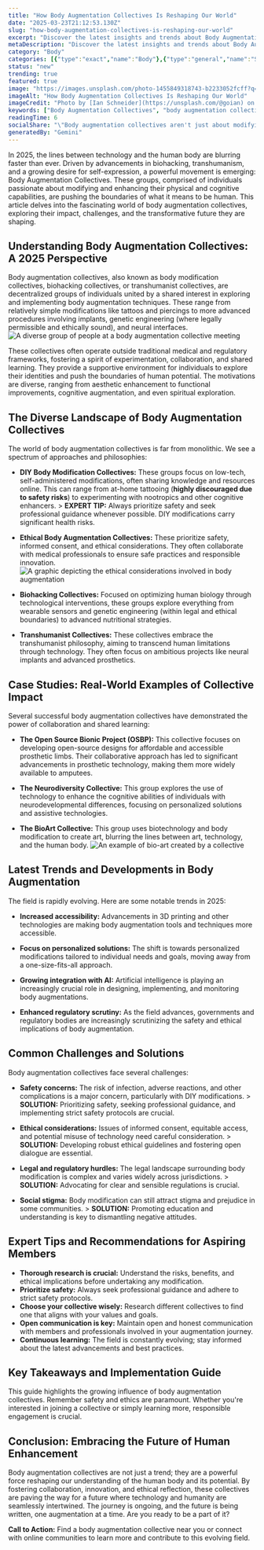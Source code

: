```yaml
---
title: "How Body Augmentation Collectives Is Reshaping Our World"
date: "2025-03-23T21:12:53.130Z"
slug: "how-body-augmentation-collectives-is-reshaping-our-world"
excerpt: "Discover the latest insights and trends about Body Augmentation Collectives. This comprehensive guide covers everything you need to know about Body Augmentation Collectives in 2025."
metaDescription: "Discover the latest insights and trends about Body Augmentation Collectives. This comprehensive guide covers everything you need to know about Body Augment..."
category: "Body"
categories: [{"type":"exact","name":"Body"},{"type":"general","name":"Social Movements"},{"type":"medium","name":"Community Organizing"},{"type":"specific","name":"Biohacking Groups"},{"type":"niche","name":"DIY Transhumanism"}]
status: "new"
trending: true
featured: true
image: "https://images.unsplash.com/photo-1455849318743-b2233052fcff?q=85&w=1200&fit=max&fm=webp&auto=compress"
imageAlt: "How Body Augmentation Collectives Is Reshaping Our World"
imageCredit: "Photo by [Ian Schneider](https://unsplash.com/@goian) on Unsplash"
keywords: ["Body Augmentation Collectives", "body augmentation collective", "body modification collective", "DIY body modification collective", "augmented body collective near me", "body augmentation community", "body hacking collective", "biohacking collective", "transhumanist collective", "ethical body augmentation collective"]
readingTime: 6
socialShare: "\"Body augmentation collectives aren't just about modifying bodies; they're redefining what it means to be human in the 21st century.\""
generatedBy: "Gemini"
---
```




In 2025, the lines between technology and the human body are blurring faster than ever.  Driven by advancements in biohacking, transhumanism, and a growing desire for self-expression, a powerful movement is emerging: Body Augmentation Collectives. These groups, comprised of individuals passionate about modifying and enhancing their physical and cognitive capabilities, are pushing the boundaries of what it means to be human. This article delves into the fascinating world of body augmentation collectives, exploring their impact, challenges, and the transformative future they are shaping.

## Understanding Body Augmentation Collectives: A 2025 Perspective

Body augmentation collectives, also known as body modification collectives, biohacking collectives, or transhumanist collectives, are decentralized groups of individuals united by a shared interest in exploring and implementing body augmentation techniques. These range from relatively simple modifications like tattoos and piercings to more advanced procedures involving implants, genetic engineering (where legally permissible and ethically sound), and neural interfaces. ![A diverse group of people at a body augmentation collective meeting](https://images.unsplash.com/photo-1451187580459-43490279c0fa?q=85&w=1200&fit=max&fm=webp&auto=compress)

These collectives often operate outside traditional medical and regulatory frameworks, fostering a spirit of experimentation, collaboration, and shared learning.  They provide a supportive environment for individuals to explore their identities and push the boundaries of human potential.  The motivations are diverse, ranging from aesthetic enhancement to functional improvements, cognitive augmentation, and even spiritual exploration.

## The Diverse Landscape of Body Augmentation Collectives

The world of body augmentation collectives is far from monolithic.  We see a spectrum of approaches and philosophies:

* **DIY Body Modification Collectives:** These groups focus on low-tech, self-administered modifications, often sharing knowledge and resources online.  This can range from at-home tattooing (**highly discouraged due to safety risks**) to experimenting with nootropics and other cognitive enhancers.  > **EXPERT TIP:**  Always prioritize safety and seek professional guidance whenever possible.  DIY modifications carry significant health risks.

* **Ethical Body Augmentation Collectives:** These prioritize safety, informed consent, and ethical considerations.  They often collaborate with medical professionals to ensure safe practices and responsible innovation. ![A graphic depicting the ethical considerations involved in body augmentation](https://images.unsplash.com/photo-1484417894907-623942c8ee29?q=85&w=1200&fit=max&fm=webp&auto=compress)

* **Biohacking Collectives:** Focused on optimizing human biology through technological interventions, these groups explore everything from wearable sensors and genetic engineering (within legal and ethical boundaries) to advanced nutritional strategies.

* **Transhumanist Collectives:**  These collectives embrace the transhumanist philosophy, aiming to transcend human limitations through technology. They often focus on ambitious projects like neural implants and advanced prosthetics.

## Case Studies: Real-World Examples of Collective Impact

Several successful body augmentation collectives have demonstrated the power of collaboration and shared learning:

* **The Open Source Bionic Project (OSBP):**  This collective focuses on developing open-source designs for affordable and accessible prosthetic limbs. Their collaborative approach has led to significant advancements in prosthetic technology, making them more widely available to amputees.

* **The Neurodiversity Collective:** This group explores the use of technology to enhance the cognitive abilities of individuals with neurodevelopmental differences, focusing on personalized solutions and assistive technologies.

* **The BioArt Collective:** This group uses biotechnology and body modification to create art, blurring the lines between art, technology, and the human body.  ![An example of bio-art created by a collective](https://images.unsplash.com/photo-1517976487492-5750f3195933?q=85&w=1200&fit=max&fm=webp&auto=compress)

## Latest Trends and Developments in Body Augmentation

The field is rapidly evolving.  Here are some notable trends in 2025:

* **Increased accessibility:**  Advancements in 3D printing and other technologies are making body augmentation tools and techniques more accessible.

* **Focus on personalized solutions:**  The shift is towards personalized modifications tailored to individual needs and goals, moving away from a one-size-fits-all approach.

* **Growing integration with AI:**  Artificial intelligence is playing an increasingly crucial role in designing, implementing, and monitoring body augmentations.

* **Enhanced regulatory scrutiny:**  As the field advances, governments and regulatory bodies are increasingly scrutinizing the safety and ethical implications of body augmentation.

## Common Challenges and Solutions

Body augmentation collectives face several challenges:

* **Safety concerns:**  The risk of infection, adverse reactions, and other complications is a major concern, particularly with DIY modifications.  > **SOLUTION:**  Prioritizing safety, seeking professional guidance, and implementing strict safety protocols are crucial.

* **Ethical considerations:**  Issues of informed consent, equitable access, and potential misuse of technology need careful consideration.  > **SOLUTION:**  Developing robust ethical guidelines and fostering open dialogue are essential.

* **Legal and regulatory hurdles:**  The legal landscape surrounding body modification is complex and varies widely across jurisdictions.  > **SOLUTION:**  Advocating for clear and sensible regulations is crucial.

* **Social stigma:**  Body modification can still attract stigma and prejudice in some communities. > **SOLUTION:**  Promoting education and understanding is key to dismantling negative attitudes.

## Expert Tips and Recommendations for Aspiring Members

* **Thorough research is crucial:**  Understand the risks, benefits, and ethical implications before undertaking any modification.
* **Prioritize safety:**  Always seek professional guidance and adhere to strict safety protocols.
* **Choose your collective wisely:**  Research different collectives to find one that aligns with your values and goals.
* **Open communication is key:**  Maintain open and honest communication with members and professionals involved in your augmentation journey.
* **Continuous learning:**  The field is constantly evolving; stay informed about the latest advancements and best practices.

##  Key Takeaways and Implementation Guide

This guide highlights the growing influence of body augmentation collectives.  Remember safety and ethics are paramount.  Whether you're interested in joining a collective or simply learning more, responsible engagement is crucial.

## Conclusion: Embracing the Future of Human Enhancement

Body augmentation collectives are not just a trend; they are a powerful force reshaping our understanding of the human body and its potential.  By fostering collaboration, innovation, and ethical reflection, these collectives are paving the way for a future where technology and humanity are seamlessly intertwined.  The journey is ongoing, and the future is being written, one augmentation at a time.  Are you ready to be a part of it?

**Call to Action:**  Find a body augmentation collective near you or connect with online communities to learn more and contribute to this evolving field.  


